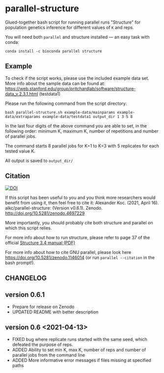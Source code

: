 # parallel-structure

Glued-together bash script for running parallel runs "Structure" for population genetics inference for different values of `K` and reps.

You will need both `parallel` and structure installed — an easy task with conda:

```
conda install -c bioconda parallel structure
```

## Example

To check if the script works, please use the included example data set. More info about the sample data can be found at: https://web.stanford.edu/group/pritchardlab/software/structure-data_v.2.3.1.html (testdata1)

Please run the following command from the script directory:

```
bash parallel-structure.sh example-data/mainparams example-data/extraparams example-data/testdata1 output_dir 1 3 5 8
```

In the last four digits of the above command you are able to set, in the following order: minimum K, maximum K, number of repetitions and number of parallel jobs. 

The command starts 8 parallel jobs for K=1 to K=3 with 5 replicates for each tested value K.

All  output is saved to `output_dir/`

## Citation

[![DOI](https://zenodo.org/badge/125206866.svg)](https://zenodo.org/badge/latestdoi/125206866)

If this script has been useful to you and you think more researchers would benefit from using it, then feel free to cite it: Alexander Koc. (2021, April 16). alkc/parallel-structure: (Version v0.6.1). Zenodo. http://doi.org/10.5281/zenodo.4697229

More importantly, you should probably cite both structure and parallel on which this script relies.

For more info about how to run structure, please refer to page 37 of the official [Structure 3.4 manual (PDF)](https://web.stanford.edu/group/pritchardlab/structure_software/release_versions/v2.3.4/structure_doc.pdf)

For more info about how to cite GNU parallel, please look here https://doi.org/10.5281/zenodo.1146014 (or run `parallel --citation` in the bash prompt!).

## CHANGELOG

## version 0.6.1

* Prepare for release on Zenodo
* UPDATED README with better description

##  version 0.6 <2021-04-13>

* FIXED bug where replicate runs started with the same seed, which defeated the purpose of reps.
* ADDED Ability to set min K, max K, number of reps and number of parallel jobs from the command line
* ADDED More informative error messages if files missing at specified paths  
